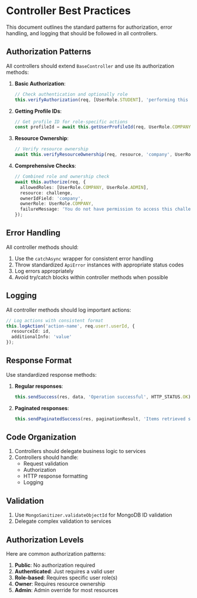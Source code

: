 # Controller Best Practices

This document outlines the standard patterns for authorization, error handling, and logging that should be followed in all controllers.

## Authorization Patterns

All controllers should extend `BaseController` and use its authorization methods:

1. **Basic Authorization**:
   ```typescript
   // Check authentication and optionally role
   this.verifyAuthorization(req, [UserRole.STUDENT], 'performing this action');
   ```

2. **Getting Profile IDs**:
   ```typescript
   // Get profile ID for role-specific actions
   const profileId = await this.getUserProfileId(req, UserRole.COMPANY);
   ```

3. **Resource Ownership**:
   ```typescript
   // Verify resource ownership
   await this.verifyResourceOwnership(req, resource, 'company', UserRole.COMPANY);
   ```

4. **Comprehensive Checks**:
   ```typescript
   // Combined role and ownership check
   await this.authorize(req, {
     allowedRoles: [UserRole.COMPANY, UserRole.ADMIN],
     resource: challenge,
     ownerIdField: 'company',
     ownerRole: UserRole.COMPANY,
     failureMessage: 'You do not have permission to access this challenge'
   });
   ```

## Error Handling

All controller methods should:

1. Use the `catchAsync` wrapper for consistent error handling
2. Throw standardized `ApiError` instances with appropriate status codes
3. Log errors appropriately
4. Avoid try/catch blocks within controller methods when possible

## Logging

All controller methods should log important actions:

```typescript
// Log actions with consistent format
this.logAction('action-name', req.user!.userId, {
  resourceId: id,
  additionalInfo: 'value'
});
```

## Response Format

Use standardized response methods:

1. **Regular responses**:
   ```typescript
   this.sendSuccess(res, data, 'Operation successful', HTTP_STATUS.OK);
   ```

2. **Paginated responses**:
   ```typescript
   this.sendPaginatedSuccess(res, paginationResult, 'Items retrieved successfully');
   ```

## Code Organization

1. Controllers should delegate business logic to services
2. Controllers should handle:
   - Request validation
   - Authorization
   - HTTP response formatting
   - Logging

## Validation

1. Use `MongoSanitizer.validateObjectId` for MongoDB ID validation
2. Delegate complex validation to services

## Authorization Levels

Here are common authorization patterns:

1. **Public**: No authorization required
2. **Authenticated**: Just requires a valid user
3. **Role-based**: Requires specific user role(s)
4. **Owner**: Requires resource ownership
5. **Admin**: Admin override for most resources 
